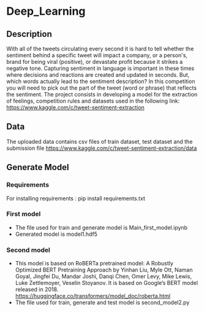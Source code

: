 # Deep_Learning
## Description 
With all of the tweets circulating every second it is hard to tell whether the sentiment behind a specific tweet will impact a company, or a person's, brand for being viral (positive), or devastate profit because it strikes a negative tone. Capturing sentiment in language is important in these times where decisions and reactions are created and updated in seconds. But, which words actually lead to the sentiment description? In this competition you will need to pick out the part of the tweet (word or phrase) that reflects the sentiment.
The project consists in developing a model for the extraction of feelings, competition rules and datasets used in the following link: https://www.kaggle.com/c/tweet-sentiment-extraction
## Data 
The uploaded data contains csv files of train dataset, test dataset and the submission file
https://www.kaggle.com/c/tweet-sentiment-extraction/data
## Generate Model
### Requirements
For installing requirements : pip install requirements.txt
### First model
- The file used for train and generate model is Main_first_model.ipynb
- Generated model is model1.hdf5
### Second model
- This model is based on RoBERTa pretrained model: A Robustly Optimized BERT Pretraining Approach by Yinhan Liu, Myle Ott, Naman Goyal, Jingfei Du, Mandar Joshi, Danqi Chen, Omer Levy, Mike Lewis, Luke Zettlemoyer, Veselin Stoyanov. It is based on Google’s BERT model released in 2018.
https://huggingface.co/transformers/model_doc/roberta.html
- The file used for train, generate and test model is second_model2.py
